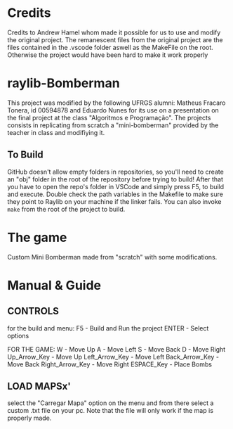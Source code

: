 # Credits
Credits to Andrew Hamel whom made it possible for us to use and modify the original project.
The remanescent files from the original project are the files contained in the .vscode folder aswell as the MakeFile on the root. Otherwise the project would have been hard to make it work properly

# raylib-Bomberman
This project was modified by the following UFRGS alumni: Matheus Fracaro Tonera, id 00594878 and Eduardo Nunes for its use on a presentation on the final project at the class "Algoritmos e Programação". The projects consists in replicating from scratch a "mini-bomberman" provided by the teacher in class and modifiying it.

## To Build
GitHub doesn't allow empty folders in repositories, so you'll need to create an "obj" folder in the root of the repository before trying to build! After that you have to open the repo's folder in VSCode and simply press F5, to build and execute. Double check the path variables in the Makefile to make sure they point to Raylib on your machine if the linker fails. You can also invoke `make` from the root of the project to build.

# The game
Custom Mini Bomberman made from "scratch" with some modifications.

# Manual & Guide
## CONTROLS
for the build and menu:
F5 - Build and Run the project
ENTER - Select options

FOR THE GAME:
W - Move Up
A - Move Left
S - Move Back
D - Move Right
Up_Arrow_Key - Move Up 
Left_Arrow_Key - Move Left
Back_Arrow_Key - Move Back
Right_Arrow_Key - Move Right
ESPACE_Key - Place Bombs



## LOAD MAPSx'
select the "Carregar Mapa" option on the menu and from there select a custom .txt file on your pc. Note that the file will only work if the map is properly made.